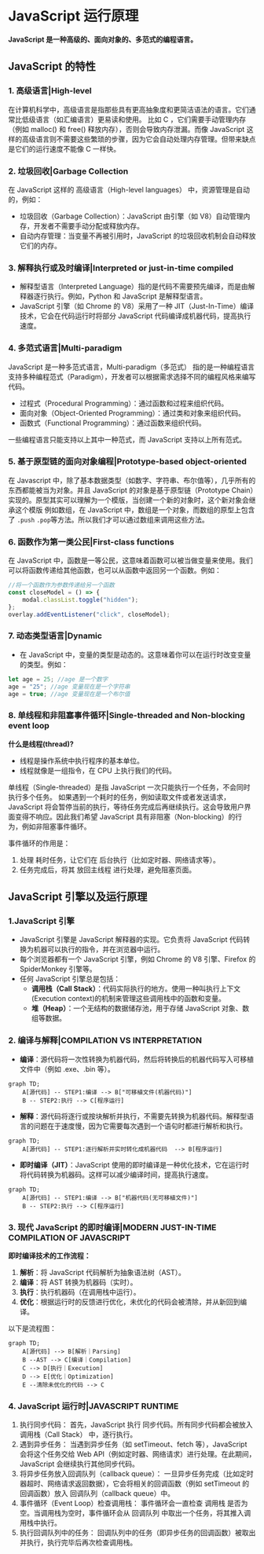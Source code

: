 # JavaScript 运行原理

**JavaScript 是一种高级的、面向对象的、多范式的编程语言。**

## JavaScript 的特性

### 1. 高级语言|High-level

在计算机科学中，高级语言是指那些具有更高抽象度和更简洁语法的语言。它们通常比低级语言（如汇编语言）更易读和使用。
比如 C ，它们需要手动管理内存（例如 malloc() 和 free() 释放内存），否则会导致内存泄漏。而像 JavaScript 这样的高级语言则不需要这些繁琐的步骤，因为它会自动处理内存管理。但带来缺点是它们的运行速度不能像 C 一样快。

### 2. 垃圾回收|Garbage Collection

在 JavaScript 这样的 高级语言（High-level languages） 中，资源管理是自动的，例如：

-   垃圾回收（Garbage Collection）：JavaScript 由引擎（如 V8）自动管理内存，开发者不需要手动分配或释放内存。
-   自动内存管理：当变量不再被引用时，JavaScript 的垃圾回收机制会自动释放它们的内存。

### 3. 解释执行或及时编译|Interpreted or just-in-time compiled

-   解释型语言（Interpreted Language）指的是代码不需要预先编译，而是由解释器逐行执行。例如，Python 和 JavaScript 是解释型语言。
-   JavaScript 引擎（如 Chrome 的 V8）采用了一种 JIT（Just-In-Time）编译技术，它会在代码运行时将部分 JavaScript 代码编译成机器代码，提高执行速度。

### 4. 多范式语言|Multi-paradigm

JavaScript 是一种多范式语言，Multi-paradigm（多范式） 指的是一种编程语言支持多种编程范式（Paradigm），开发者可以根据需求选择不同的编程风格来编写代码。

-   过程式（Procedural Programming）：通过函数和过程来组织代码。
-   面向对象（Object-Oriented Programming）：通过类和对象来组织代码。
-   函数式（Functional Programming）：通过函数来组织代码。

一些编程语言只能支持以上其中一种范式，而 JavaScript 支持以上所有范式。

### 5. 基于原型链的面向对象编程|Prototype-based object-oriented

在 Javascript 中，除了基本数据类型（如数字、字符串、布尔值等），几乎所有的东西都能被当为对象。并且 JavaScript 的对象是基于原型链（Prototype Chain）实现的。原型其实可以理解为一个模版，当创建一个新的对象时，这个新对象会继承这个模版
例如数组，在 JavaScript 中，数组是一个对象，而数组的原型上包含了 `.push` `.pop`等方法。所以我们才可以通过数组来调用这些方法。

### 6. 函数作为第一类公民|First-class functions

在 JavaScript 中，函数是一等公民，这意味着函数可以被当做变量来使用。我们可以将函数传递给其他函数，也可以从函数中返回另一个函数。例如：

```js
//将一个函数作为参数传递给另一个函数
const closeModel = () => {
    modal.classList.toggle("hidden");
};
overlay.addEventListener("click", closeModel);
```

### 7. 动态类型语言|Dynamic

-   在 JavaScript 中，变量的类型是动态的。这意味着你可以在运行时改变变量的类型。例如：

```js
let age = 25; //age 是一个数字
age = "25"; //age 变量现在是一个字符串
age = true; //age 变量现在是一个布尔值
```

### 8. 单线程和非阻塞事件循环|Single-threaded and Non-blocking event loop

**什么是线程(thread)?**

-   线程是操作系统中执行程序的基本单位。
-   线程就像是一组指令，在 CPU 上执行我们的代码。

单线程（Single-threaded）是指 JavaScript 一次只能执行一个任务，不会同时执行多个任务。
如果遇到一个耗时的任务，例如读取文件或者发送请求，JavaScript 将会暂停当前的执行，等待任务完成后再继续执行。这会导致用户界面变得不响应。因此我们希望 JavaScript 具有非阻塞（Non-blocking）的行为，例如非阻塞事件循环。

事件循环的作用是：

1. 处理 耗时任务，让它们在 后台执行（比如定时器、网络请求等）。
2. 任务完成后，将其 放回主线程 进行处理，避免阻塞页面。

## JavaScript 引擎以及运行原理

### 1.JavaScript 引擎

-   JavaScript 引擎是 JavaScript 解释器的实现。它负责将 JavaScript 代码转换为机器可以执行的指令，并在浏览器中运行。
-   每个浏览器都有一个 JavaScript 引擎，例如 Chrome 的 V8 引擎、Firefox 的 SpiderMonkey 引擎等。
-   任何 JavaScript 引擎总是包括：
    -   **调用栈（Call Stack）**：代码实际执行的地方。使用一种叫执行上下文(Execution context)的机制来管理这些调用栈中的函数和变量。
    -   **堆（Heap）**：一个无结构的数据储存池，用于存储 JavaScript 对象、数组等数据。

### 2. 编译与解释|COMPILATION VS INTERPRETATION

-   **编译**：源代码将一次性转换为机器代码，然后将转换后的机器代码写入可移植文件中（例如 .exe、.bin 等）。

```mermaid
graph TD;
    A[源代码] -- STEP1:编译 --> B["可移植文件(机器代码)"]
    B -- STEP2:执行 --> C[程序运行]
```

-   **解释**：源代码将逐行或按块解析并执行，不需要先转换为机器代码。解释型语言的问题在于速度慢，因为它需要每次遇到一个语句时都进行解析和执行。

```mermaid
graph TD;
    A[源代码] -- STEP1:逐行解析并实时转化成机器代码  --> B[程序运行]
```

-   **即时编译（JIT）**：JavaScript 使用的即时编译是一种优化技术，它在运行时将代码转换为机器码。这样可以减少编译时间，提高执行速度。

```mermaid
graph TD;
    A[源代码] -- STEP1:编译 --> B["机器代码(无可移植文件)"]
    B -- STEP2:执行 --> C[程序运行]
```

### 3. 现代 JavaScript 的即时编译|MODERN JUST-IN-TIME COMPILATION OF JAVASCRIPT

**即时编译技术的工作流程：**

1. **解析**：将 JavaScript 代码解析为抽象语法树（AST）。
2. **编译**：将 AST 转换为机器码（实时）。
3. **执行**：执行机器码（在调用栈中运行）。
4. **优化**：根据运行时的反馈进行优化，未优化的代码会被清除，并从新回到编译。

以下是流程图：

```mermaid
graph TD;
    A[源代码] --> B[解析｜Parsing]
    B --AST --> C[编译｜Compilation]
    C --> D[执行｜Execution]
    D --> E[优化｜Optimization]
    E --清除未优化的代码 --> C
```

### 4. JavaScript 运行时|JAVASCRIPT RUNTIME

1. 执行同步代码：
   首先，JavaScript 执行 同步代码。所有同步代码都会被放入 调用栈（Call Stack） 中，逐行执行。
2. 遇到异步任务：
   当遇到异步任务（如 setTimeout、fetch 等），JavaScript 会将这个任务交给 Web API（例如定时器、网络请求）进行处理。在此期间，JavaScript 会继续执行其他同步代码。
3. 将异步任务放入回调队列（callback queue）：
   一旦异步任务完成（比如定时器超时、网络请求返回数据），它会将相关的回调函数（例如 setTimeout 的回调函数）放入 回调队列（callback queue）中。
4. 事件循环（Event Loop）检查调用栈：
   事件循环会一直检查 调用栈 是否为空。当调用栈为空时，事件循环会从 回调队列 中取出一个任务，将其推入调用栈中执行。
5. 执行回调队列中的任务：
   回调队列中的任务（即异步任务的回调函数）被取出并执行，执行完毕后再次检查调用栈。
